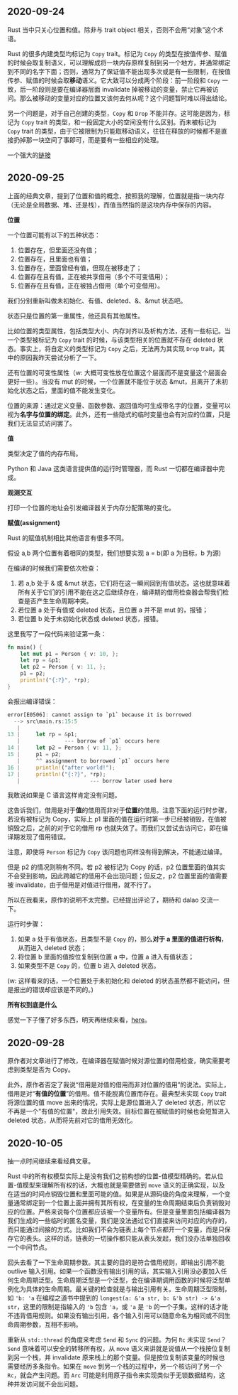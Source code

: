 ## 2020-09-24

Rust 当中只关心位置和值。除非与 trait object 相关，否则不会用“对象”这个术语。

Rust 的很多内建类型均标记为 `Copy` trait。标记为 `Copy` 的类型在按值传参、赋值的时候会取复制语义，可以理解成将一块内存原样复制到另一个地方，并通常绑定到不同的名字下面；否则，通常为了保证值不能出现多次或是有一些限制，在按值传参、赋值的时候会取**移动**语义。它大致可以分成两个阶段：前一阶段和 `Copy` 一致，后一阶段则是要在编译器层面 invalidate 掉被移动的变量，禁止它再被访问。那么被移动的变量对应的位置又该何去何从呢？这个问题暂时难以得出结论。

另一个问题是，对于自己创建的类型，`Copy` 和 `Drop` 不能并存。这可能是因为，标记为 `Copy` trait 的类型，和一段固定大小的空间没有什么区别。而未被标记为 `Copy` trait 的类型，由于它被限制为只能取移动语义，往往在释放的时候都不是直接扔掉那一块空间了事即可，而是要有一些相应的处理。

一个强大的[链接](https://zhuanlan.zhihu.com/p/189694498)

## 2020-09-25

上面的经典文章，提到了位置和值的概念，按照我的理解，位置就是指一块内存（无论是全局数据、堆、还是栈），而值当然指的是这块内存中保存的内容。

**位置**

一个位置可能有以下的五种状态：

1. 位置存在，但里面还没有值；
2. 位置存在，且里面也有值；
3. 位置存在，里面曾经有值，但现在被移走了；
4. 位置存在且有值，正在被共享借用（多个不可变借用）；
5. 位置存在且有值，正在被独占借用（单个可变借用）。

我们分别重新叫做未初始化、有值、deleted、&、&mut 状态吧。

状态只是位置的第一重属性，他还具有其他属性。

比如位置的类型属性，包括类型大小、内存对齐以及析构方法，还有一些标记。当一个类型被标记为 `Copy` trait 的时候，与该类型相关的位置就不存在 deleted 状态。事实上，将自定义的类型标记为 `Copy` 之后，无法再为其实现 `Drop` trait，其中的原因我昨天尝试分析了一下。

还有位置的可变性属性（w: 大概可变性放在位置这个层面而不是变量这个层面会更好一些）。当没有 mut 的时候，一个位置就不能位于状态 &mut，且离开了未初始化状态之后，里面的值不能发生变化。

位置的来源：通过定义变量、函数参数、返回值均可生成带名字的位置，变量可以视为**名字与位置的绑定**。此外，还有一些隐式的临时变量也会有对应的位置，只是我们无法显式访问罢了。

**值**

类型决定了值的内存布局。

Python 和 Java 这类语言提供值的运行时管理器，而 Rust 一切都在编译器中完成。

**观测交互**

打印一个位置的地址会引发编译器关于内存分配策略的变化。

**赋值(assignment)**

Rust 的赋值机制相比其他语言有很多不同。

假设 a,b 两个位置有着相同的类型，我们想要实现 a = b(即 a 为目标，b 为源)

在编译的时候我们需要依次检查：

1. 若 a,b 处于 & 或 &mut 状态，它们将在这一瞬间回到有值状态。这也就意味着所有关于它们的引用不能在这之后继续存在，编译期的借用检查器会帮我们检查是否产生生命周期冲突。
2. 若位置 a 处于有值或 deleted 状态，且位置 a 并不是 mut 的，报错；
3. 若位置 b 处于未初始化状态或 deleted 状态，报错。

这里我写了一段代码来验证第一条：

```rust
fn main() {
    let mut p1 = Person { v: 10, };
    let rp = &p1;
    let p2 = Person { v: 11, };
    p1 = p2;
    println!("{:?}", *rp);
}
```

会报出编译错误：

```rust
error[E0506]: cannot assign to `p1` because it is borrowed
  --> src\main.rs:15:5
   |
13 |     let rp = &p1;
   |              --- borrow of `p1` occurs here
14 |     let p2 = Person { v: 11, };
15 |     p1 = p2;
   |     ^^ assignment to borrowed `p1` occurs here
16 |     println!("after world!");
17 |     println!("{:?}", *rp);
   |                      --- borrow later used here
```

我敢说如果是 C 语言这样肯定没有问题。

这告诉我们，借用是对于**值**的借用而非对于**位置**的借用。注意下面的运行时步骤，若没有被标记为 Copy，实际上 p1 里面的值在运行时第一步已经被销毁，在值被销毁之后，之前的对于它的借用 rp 也就失效了。而我们又尝试去访问它，即在编译期发现了借用错误。

注意，即使将 `Person` 标记为 `Copy` 该问题也同样没有得到解决，不能通过编译。

但是 p2 的情况则稍有不同。若 p2 被标记为 Copy 的话，p2 位置里面的值其实不会受到影响，因此跨越它的借用不会出现问题；但反之，p2 位置里面的值需要被 invalidate，由于借用是对值进行借用，就不行了。

所以在我看来，原作的说明不太完整。已经提出评论了，期待和 dalao 交流一下。

运行时步骤：

1. 如果 a 处于有值状态，且类型不是 `Copy` 的，那么**对于 a 里面的值进行析构**，从而进入 deleted 状态；
2. 将位置 b 里面的值按位复制到位置 a 中，位置 a 进入有值状态；
3. 如果类型不是 `Copy` 的，位置 b 进入 deleted 状态。

(w: 这样看来的话，一个位置处于未初始化和 deleted 的状态虽然都不能访问，但是报出的错误却应该是不同的。)

**所有权到底是什么**

感觉一下子懂了好多东西，明天再继续来看，[here](https://zhuanlan.zhihu.com/p/201220495)。

## 2020-09-28

原作者对文章进行了修改，在编译器在赋值时候对源位置的借用检查，确实需要考虑到类型是否为 Copy。

此外，原作者否定了我说“借用是对值的借用而非对位置的借用”的说法。实际上，借用是对“**有值的位置**”的借用。值不能脱离位置而存在。最典型未实现 `Copy` trait 将源位置的值 move 出来的情况，实际上是源位置进入了 deleted 状态，所以它不再是一个"有值的位置"，故此引用失效。目标位置在被赋值的时候也会短暂进入 deleted 状态，从而将先前对它的借用无效化。

## 2020-10-05

抽一点时间继续来看经典文章。

Rust 中的所有权模型实际上是没有我们之前构想的位置-值模型精确的。若从位置-值模型来理解所有权的话，大概也就是需要做到 `move` 语义的正确实现，以及在适当的时间点销毁位置和里面可能的值。如果是从源码级的角度来理解，一个变量通常绑定到一个位置上面并拥有其所有权，在变量的生命周期结束后负责销毁对应的位置。严格来说每个位置都应该被一个变量所有。但是变量里面包括编译器为我们生成的一些临时的匿名变量，我们是没法通过它们直接来访问对应的内存的，而只能通过间接的方式。比如我们不会为链表上每个节点都开一个变量，而是只保存它的表头。这样的话，链表的一切操作都只能从表头发起，我们没办法单独回收一个中间节点。

回头去看了一下生命周期参数。其主要的目的是符合借用规则，即输出引用不能 outlive 输入引用。如果一个函数没有输出引用的话，其实输入引用没必要加入任何生命周期泛型。生命周期泛型是一个泛型，会在编译期调用函数的时候将泛型单例化为具体的生命周期。最关键的检查就是与输出引用有关。生命周期泛型限制，如 `'b: 'a` 在编程之道书中提到的 `longest(a: &'a str, b: &'b str) -> &'a str`，这里的限制是指输入的 `'b` 包含 `'a`，或 `'a` 是 `'b` 的一个子集。这样的话才能不违背借用规则。如果没有输出引用，各个输入引用可以随意命名为相同或不同生命周期参数，互相不影响。 

重新从 `std::thread` 的角度来考虑 `Send` 和 `Sync` 的问题。为何 `Rc` 未实现 `Send`？`Send` 意味着可以安全的转移所有权，从 `move` 语义来讲就是说值从一个栈按位复制到另一个栈，并 invalidate 原来栈上的那个变量。但是按位复制该变量的时候也需要经历多条指令。如果在 `move` 到另一个栈的过程中，另一个核访问了另一个 `Rc`，就会产生问题。而 `Arc` 可能是利用原子指令来实现类似于无锁数据结构，这种并发访问就不会出问题。


